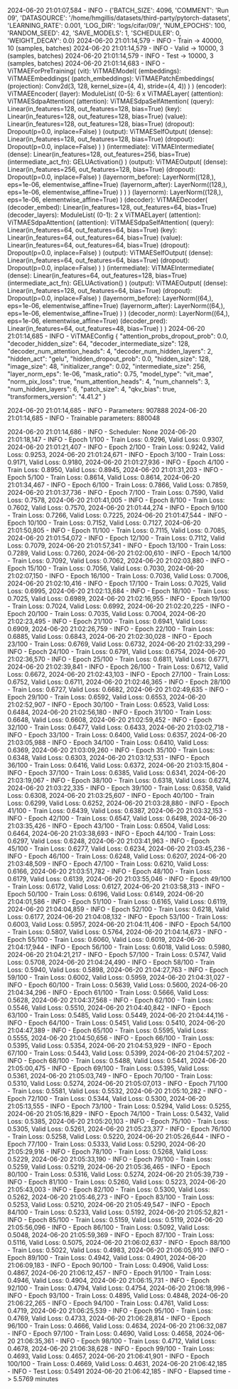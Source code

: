 2024-06-20 21:01:07,584 - INFO - {'BATCH_SIZE': 4096,
 'COMMENT': 'Run 09',
 'DATASOURCE': '/home/hmgillis/datasets/third-party/pytorch-datasets',
 'LEARNING_RATE': 0.001,
 'LOG_DIR': 'logs/cifar/09/',
 'NUM_EPOCHS': 100,
 'RANDOM_SEED': 42,
 'SAVE_MODELS': 1,
 'SCHEDULER': 0,
 'WEIGHT_DECAY': 0.0}
2024-06-20 21:01:14,579 - INFO - Train -> 40000, 10 (samples, batches)
2024-06-20 21:01:14,579 - INFO - Valid -> 10000, 3 (samples, batches)
2024-06-20 21:01:14,579 - INFO - Test  -> 10000,  3  (samples, batches)
2024-06-20 21:01:14,683 - INFO - ViTMAEForPreTraining(
  (vit): ViTMAEModel(
    (embeddings): ViTMAEEmbeddings(
      (patch_embeddings): ViTMAEPatchEmbeddings(
        (projection): Conv2d(3, 128, kernel_size=(4, 4), stride=(4, 4))
      )
    )
    (encoder): ViTMAEEncoder(
      (layer): ModuleList(
        (0-5): 6 x ViTMAELayer(
          (attention): ViTMAESdpaAttention(
            (attention): ViTMAESdpaSelfAttention(
              (query): Linear(in_features=128, out_features=128, bias=True)
              (key): Linear(in_features=128, out_features=128, bias=True)
              (value): Linear(in_features=128, out_features=128, bias=True)
              (dropout): Dropout(p=0.0, inplace=False)
            )
            (output): ViTMAESelfOutput(
              (dense): Linear(in_features=128, out_features=128, bias=True)
              (dropout): Dropout(p=0.0, inplace=False)
            )
          )
          (intermediate): ViTMAEIntermediate(
            (dense): Linear(in_features=128, out_features=256, bias=True)
            (intermediate_act_fn): GELUActivation()
          )
          (output): ViTMAEOutput(
            (dense): Linear(in_features=256, out_features=128, bias=True)
            (dropout): Dropout(p=0.0, inplace=False)
          )
          (layernorm_before): LayerNorm((128,), eps=1e-06, elementwise_affine=True)
          (layernorm_after): LayerNorm((128,), eps=1e-06, elementwise_affine=True)
        )
      )
    )
    (layernorm): LayerNorm((128,), eps=1e-06, elementwise_affine=True)
  )
  (decoder): ViTMAEDecoder(
    (decoder_embed): Linear(in_features=128, out_features=64, bias=True)
    (decoder_layers): ModuleList(
      (0-1): 2 x ViTMAELayer(
        (attention): ViTMAESdpaAttention(
          (attention): ViTMAESdpaSelfAttention(
            (query): Linear(in_features=64, out_features=64, bias=True)
            (key): Linear(in_features=64, out_features=64, bias=True)
            (value): Linear(in_features=64, out_features=64, bias=True)
            (dropout): Dropout(p=0.0, inplace=False)
          )
          (output): ViTMAESelfOutput(
            (dense): Linear(in_features=64, out_features=64, bias=True)
            (dropout): Dropout(p=0.0, inplace=False)
          )
        )
        (intermediate): ViTMAEIntermediate(
          (dense): Linear(in_features=64, out_features=128, bias=True)
          (intermediate_act_fn): GELUActivation()
        )
        (output): ViTMAEOutput(
          (dense): Linear(in_features=128, out_features=64, bias=True)
          (dropout): Dropout(p=0.0, inplace=False)
        )
        (layernorm_before): LayerNorm((64,), eps=1e-06, elementwise_affine=True)
        (layernorm_after): LayerNorm((64,), eps=1e-06, elementwise_affine=True)
      )
    )
    (decoder_norm): LayerNorm((64,), eps=1e-06, elementwise_affine=True)
    (decoder_pred): Linear(in_features=64, out_features=48, bias=True)
  )
)
2024-06-20 21:01:14,685 - INFO - ViTMAEConfig {
  "attention_probs_dropout_prob": 0.0,
  "decoder_hidden_size": 64,
  "decoder_intermediate_size": 128,
  "decoder_num_attention_heads": 4,
  "decoder_num_hidden_layers": 2,
  "hidden_act": "gelu",
  "hidden_dropout_prob": 0.0,
  "hidden_size": 128,
  "image_size": 48,
  "initializer_range": 0.02,
  "intermediate_size": 256,
  "layer_norm_eps": 1e-06,
  "mask_ratio": 0.75,
  "model_type": "vit_mae",
  "norm_pix_loss": true,
  "num_attention_heads": 4,
  "num_channels": 3,
  "num_hidden_layers": 6,
  "patch_size": 4,
  "qkv_bias": true,
  "transformers_version": "4.41.2"
}

2024-06-20 21:01:14,685 - INFO - Parameters: 907888
2024-06-20 21:01:14,685 - INFO - Trainable parameters: 880048

2024-06-20 21:01:14,686 - INFO - Scheduler: None
2024-06-20 21:01:18,147 - INFO - Epoch 1/100 - Train Loss: 0.9296, Valid Loss: 0.9307, 
2024-06-20 21:01:21,407 - INFO - Epoch 2/100 - Train Loss: 0.9242, Valid Loss: 0.9253, 
2024-06-20 21:01:24,671 - INFO - Epoch 3/100 - Train Loss: 0.9171, Valid Loss: 0.9180, 
2024-06-20 21:01:27,936 - INFO - Epoch 4/100 - Train Loss: 0.8950, Valid Loss: 0.8945, 
2024-06-20 21:01:31,203 - INFO - Epoch 5/100 - Train Loss: 0.8614, Valid Loss: 0.8614, 
2024-06-20 21:01:34,467 - INFO - Epoch 6/100 - Train Loss: 0.7866, Valid Loss: 0.7859, 
2024-06-20 21:01:37,736 - INFO - Epoch 7/100 - Train Loss: 0.7590, Valid Loss: 0.7578, 
2024-06-20 21:01:41,005 - INFO - Epoch 8/100 - Train Loss: 0.7602, Valid Loss: 0.7570, 
2024-06-20 21:01:44,274 - INFO - Epoch 9/100 - Train Loss: 0.7266, Valid Loss: 0.7225, 
2024-06-20 21:01:47,544 - INFO - Epoch 10/100 - Train Loss: 0.7152, Valid Loss: 0.7127, 
2024-06-20 21:01:50,805 - INFO - Epoch 11/100 - Train Loss: 0.7115, Valid Loss: 0.7085, 
2024-06-20 21:01:54,072 - INFO - Epoch 12/100 - Train Loss: 0.7112, Valid Loss: 0.7079, 
2024-06-20 21:01:57,341 - INFO - Epoch 13/100 - Train Loss: 0.7289, Valid Loss: 0.7260, 
2024-06-20 21:02:00,610 - INFO - Epoch 14/100 - Train Loss: 0.7092, Valid Loss: 0.7062, 
2024-06-20 21:02:03,880 - INFO - Epoch 15/100 - Train Loss: 0.7056, Valid Loss: 0.7030, 
2024-06-20 21:02:07,150 - INFO - Epoch 16/100 - Train Loss: 0.7036, Valid Loss: 0.7006, 
2024-06-20 21:02:10,416 - INFO - Epoch 17/100 - Train Loss: 0.7025, Valid Loss: 0.6995, 
2024-06-20 21:02:13,684 - INFO - Epoch 18/100 - Train Loss: 0.7025, Valid Loss: 0.6989, 
2024-06-20 21:02:16,955 - INFO - Epoch 19/100 - Train Loss: 0.7024, Valid Loss: 0.6992, 
2024-06-20 21:02:20,225 - INFO - Epoch 20/100 - Train Loss: 0.7035, Valid Loss: 0.7004, 
2024-06-20 21:02:23,495 - INFO - Epoch 21/100 - Train Loss: 0.6941, Valid Loss: 0.6909, 
2024-06-20 21:02:26,759 - INFO - Epoch 22/100 - Train Loss: 0.6885, Valid Loss: 0.6843, 
2024-06-20 21:02:30,028 - INFO - Epoch 23/100 - Train Loss: 0.6769, Valid Loss: 0.6732, 
2024-06-20 21:02:33,299 - INFO - Epoch 24/100 - Train Loss: 0.6791, Valid Loss: 0.6754, 
2024-06-20 21:02:36,570 - INFO - Epoch 25/100 - Train Loss: 0.6811, Valid Loss: 0.6771, 
2024-06-20 21:02:39,841 - INFO - Epoch 26/100 - Train Loss: 0.6712, Valid Loss: 0.6672, 
2024-06-20 21:02:43,103 - INFO - Epoch 27/100 - Train Loss: 0.6752, Valid Loss: 0.6711, 
2024-06-20 21:02:46,365 - INFO - Epoch 28/100 - Train Loss: 0.6727, Valid Loss: 0.6682, 
2024-06-20 21:02:49,635 - INFO - Epoch 29/100 - Train Loss: 0.6592, Valid Loss: 0.6553, 
2024-06-20 21:02:52,907 - INFO - Epoch 30/100 - Train Loss: 0.6523, Valid Loss: 0.6484, 
2024-06-20 21:02:56,180 - INFO - Epoch 31/100 - Train Loss: 0.6648, Valid Loss: 0.6608, 
2024-06-20 21:02:59,452 - INFO - Epoch 32/100 - Train Loss: 0.6477, Valid Loss: 0.6433, 
2024-06-20 21:03:02,718 - INFO - Epoch 33/100 - Train Loss: 0.6400, Valid Loss: 0.6357, 
2024-06-20 21:03:05,988 - INFO - Epoch 34/100 - Train Loss: 0.6410, Valid Loss: 0.6369, 
2024-06-20 21:03:09,260 - INFO - Epoch 35/100 - Train Loss: 0.6348, Valid Loss: 0.6303, 
2024-06-20 21:03:12,531 - INFO - Epoch 36/100 - Train Loss: 0.6416, Valid Loss: 0.6372, 
2024-06-20 21:03:15,804 - INFO - Epoch 37/100 - Train Loss: 0.6385, Valid Loss: 0.6341, 
2024-06-20 21:03:19,067 - INFO - Epoch 38/100 - Train Loss: 0.6318, Valid Loss: 0.6274, 
2024-06-20 21:03:22,335 - INFO - Epoch 39/100 - Train Loss: 0.6358, Valid Loss: 0.6308, 
2024-06-20 21:03:25,607 - INFO - Epoch 40/100 - Train Loss: 0.6299, Valid Loss: 0.6252, 
2024-06-20 21:03:28,880 - INFO - Epoch 41/100 - Train Loss: 0.6439, Valid Loss: 0.6387, 
2024-06-20 21:03:32,153 - INFO - Epoch 42/100 - Train Loss: 0.6547, Valid Loss: 0.6498, 
2024-06-20 21:03:35,426 - INFO - Epoch 43/100 - Train Loss: 0.6504, Valid Loss: 0.6464, 
2024-06-20 21:03:38,693 - INFO - Epoch 44/100 - Train Loss: 0.6297, Valid Loss: 0.6248, 
2024-06-20 21:03:41,963 - INFO - Epoch 45/100 - Train Loss: 0.6277, Valid Loss: 0.6234, 
2024-06-20 21:03:45,236 - INFO - Epoch 46/100 - Train Loss: 0.6248, Valid Loss: 0.6207, 
2024-06-20 21:03:48,509 - INFO - Epoch 47/100 - Train Loss: 0.6210, Valid Loss: 0.6166, 
2024-06-20 21:03:51,782 - INFO - Epoch 48/100 - Train Loss: 0.6179, Valid Loss: 0.6139, 
2024-06-20 21:03:55,046 - INFO - Epoch 49/100 - Train Loss: 0.6172, Valid Loss: 0.6127, 
2024-06-20 21:03:58,313 - INFO - Epoch 50/100 - Train Loss: 0.6196, Valid Loss: 0.6149, 
2024-06-20 21:04:01,586 - INFO - Epoch 51/100 - Train Loss: 0.6165, Valid Loss: 0.6119, 
2024-06-20 21:04:04,859 - INFO - Epoch 52/100 - Train Loss: 0.6218, Valid Loss: 0.6177, 
2024-06-20 21:04:08,132 - INFO - Epoch 53/100 - Train Loss: 0.6003, Valid Loss: 0.5957, 
2024-06-20 21:04:11,406 - INFO - Epoch 54/100 - Train Loss: 0.5807, Valid Loss: 0.5764, 
2024-06-20 21:04:14,673 - INFO - Epoch 55/100 - Train Loss: 0.6060, Valid Loss: 0.6019, 
2024-06-20 21:04:17,944 - INFO - Epoch 56/100 - Train Loss: 0.6018, Valid Loss: 0.5980, 
2024-06-20 21:04:21,217 - INFO - Epoch 57/100 - Train Loss: 0.5747, Valid Loss: 0.5708, 
2024-06-20 21:04:24,490 - INFO - Epoch 58/100 - Train Loss: 0.5940, Valid Loss: 0.5898, 
2024-06-20 21:04:27,763 - INFO - Epoch 59/100 - Train Loss: 0.6002, Valid Loss: 0.5959, 
2024-06-20 21:04:31,027 - INFO - Epoch 60/100 - Train Loss: 0.5639, Valid Loss: 0.5600, 
2024-06-20 21:04:34,296 - INFO - Epoch 61/100 - Train Loss: 0.5666, Valid Loss: 0.5628, 
2024-06-20 21:04:37,568 - INFO - Epoch 62/100 - Train Loss: 0.5546, Valid Loss: 0.5510, 
2024-06-20 21:04:40,842 - INFO - Epoch 63/100 - Train Loss: 0.5485, Valid Loss: 0.5449, 
2024-06-20 21:04:44,116 - INFO - Epoch 64/100 - Train Loss: 0.5451, Valid Loss: 0.5410, 
2024-06-20 21:04:47,389 - INFO - Epoch 65/100 - Train Loss: 0.5595, Valid Loss: 0.5555, 
2024-06-20 21:04:50,656 - INFO - Epoch 66/100 - Train Loss: 0.5395, Valid Loss: 0.5354, 
2024-06-20 21:04:53,929 - INFO - Epoch 67/100 - Train Loss: 0.5443, Valid Loss: 0.5399, 
2024-06-20 21:04:57,202 - INFO - Epoch 68/100 - Train Loss: 0.5488, Valid Loss: 0.5441, 
2024-06-20 21:05:00,475 - INFO - Epoch 69/100 - Train Loss: 0.5395, Valid Loss: 0.5361, 
2024-06-20 21:05:03,749 - INFO - Epoch 70/100 - Train Loss: 0.5310, Valid Loss: 0.5274, 
2024-06-20 21:05:07,013 - INFO - Epoch 71/100 - Train Loss: 0.5581, Valid Loss: 0.5532, 
2024-06-20 21:05:10,282 - INFO - Epoch 72/100 - Train Loss: 0.5344, Valid Loss: 0.5300, 
2024-06-20 21:05:13,555 - INFO - Epoch 73/100 - Train Loss: 0.5294, Valid Loss: 0.5255, 
2024-06-20 21:05:16,829 - INFO - Epoch 74/100 - Train Loss: 0.5432, Valid Loss: 0.5385, 
2024-06-20 21:05:20,103 - INFO - Epoch 75/100 - Train Loss: 0.5305, Valid Loss: 0.5261, 
2024-06-20 21:05:23,377 - INFO - Epoch 76/100 - Train Loss: 0.5258, Valid Loss: 0.5220, 
2024-06-20 21:05:26,644 - INFO - Epoch 77/100 - Train Loss: 0.5333, Valid Loss: 0.5290, 
2024-06-20 21:05:29,916 - INFO - Epoch 78/100 - Train Loss: 0.5268, Valid Loss: 0.5229, 
2024-06-20 21:05:33,190 - INFO - Epoch 79/100 - Train Loss: 0.5259, Valid Loss: 0.5219, 
2024-06-20 21:05:36,465 - INFO - Epoch 80/100 - Train Loss: 0.5316, Valid Loss: 0.5274, 
2024-06-20 21:05:39,739 - INFO - Epoch 81/100 - Train Loss: 0.5260, Valid Loss: 0.5223, 
2024-06-20 21:05:43,003 - INFO - Epoch 82/100 - Train Loss: 0.5300, Valid Loss: 0.5262, 
2024-06-20 21:05:46,273 - INFO - Epoch 83/100 - Train Loss: 0.5253, Valid Loss: 0.5210, 
2024-06-20 21:05:49,547 - INFO - Epoch 84/100 - Train Loss: 0.5233, Valid Loss: 0.5192, 
2024-06-20 21:05:52,821 - INFO - Epoch 85/100 - Train Loss: 0.5159, Valid Loss: 0.5119, 
2024-06-20 21:05:56,096 - INFO - Epoch 86/100 - Train Loss: 0.5092, Valid Loss: 0.5048, 
2024-06-20 21:05:59,369 - INFO - Epoch 87/100 - Train Loss: 0.5116, Valid Loss: 0.5075, 
2024-06-20 21:06:02,637 - INFO - Epoch 88/100 - Train Loss: 0.5022, Valid Loss: 0.4983, 
2024-06-20 21:06:05,910 - INFO - Epoch 89/100 - Train Loss: 0.4942, Valid Loss: 0.4901, 
2024-06-20 21:06:09,183 - INFO - Epoch 90/100 - Train Loss: 0.4906, Valid Loss: 0.4867, 
2024-06-20 21:06:12,457 - INFO - Epoch 91/100 - Train Loss: 0.4946, Valid Loss: 0.4904, 
2024-06-20 21:06:15,731 - INFO - Epoch 92/100 - Train Loss: 0.4794, Valid Loss: 0.4754, 
2024-06-20 21:06:18,996 - INFO - Epoch 93/100 - Train Loss: 0.4895, Valid Loss: 0.4848, 
2024-06-20 21:06:22,265 - INFO - Epoch 94/100 - Train Loss: 0.4761, Valid Loss: 0.4719, 
2024-06-20 21:06:25,539 - INFO - Epoch 95/100 - Train Loss: 0.4769, Valid Loss: 0.4733, 
2024-06-20 21:06:28,814 - INFO - Epoch 96/100 - Train Loss: 0.4666, Valid Loss: 0.4634, 
2024-06-20 21:06:32,087 - INFO - Epoch 97/100 - Train Loss: 0.4690, Valid Loss: 0.4658, 
2024-06-20 21:06:35,361 - INFO - Epoch 98/100 - Train Loss: 0.4712, Valid Loss: 0.4678, 
2024-06-20 21:06:38,628 - INFO - Epoch 99/100 - Train Loss: 0.4693, Valid Loss: 0.4657, 
2024-06-20 21:06:41,901 - INFO - Epoch 100/100 - Train Loss: 0.4669, Valid Loss: 0.4631, 
2024-06-20 21:06:42,185 - INFO - Test Loss: 0.5491
2024-06-20 21:06:42,185 - INFO - Elapsed time -> 5.5769 minutes
